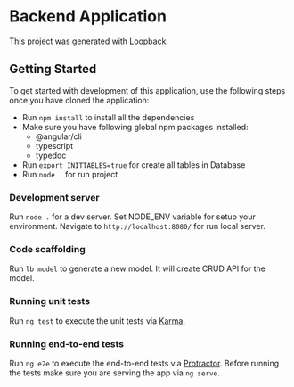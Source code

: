 # Backend Application

This project was generated with [Loopback](https://github.com/strongloop/loopback-cli).

## Getting Started
To get started with development of this application, use the following steps once you have cloned the application:

- Run `npm install` to install all the dependencies
- Make sure you have following global npm packages installed:
  - @angular/cli 
  - typescript
  - typedoc
- Run `export INITTABLES=true` for create all tables in Database
- Run `node .` for run project

### Development server

Run `node .` for a dev server. Set NODE_ENV variable for setup your environment. Navigate to `http://localhost:8080/` for run local server. 

### Code scaffolding

Run `lb model` to generate a new model. It will create CRUD API for the model.

### Running unit tests

Run `ng test` to execute the unit tests via [Karma](https://karma-runner.github.io).

### Running end-to-end tests

Run `ng e2e` to execute the end-to-end tests via [Protractor](http://www.protractortest.org/).
Before running the tests make sure you are serving the app via `ng serve`.